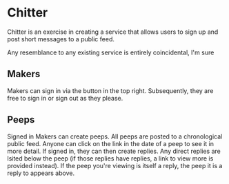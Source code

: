 # Chitter

Chitter is an exercise in creating a service that allows users to sign up and post short messages to a public feed.

Any resemblance to any existing service is entirely coincidental, I'm sure

## Makers

Makers can sign in via the button in the top right. Subsequently, they are free to sign in or sign out as they please.

## Peeps

Signed in Makers can create peeps. All peeps are posted to a chronological public feed. Anyone can click on the link in the date of a peep to see it in more detail. If signed in, they can then create replies. Any direct replies are lsited below the peep (if those replies have replies, a link to view more is provided instead). If the peep you're viewing is itself a reply, the peep it is a reply to appears above.
